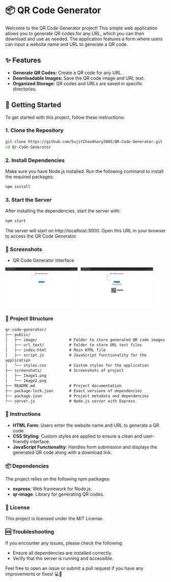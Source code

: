 # 📦 QR Code Generator

Welcome to the QR Code Generator project! This simple web application allows you to generate QR codes for any URL, which you can then download and use as needed. The application features a form where users can input a website name and URL to generate a QR code.

## ✨ Features

- **Generate QR Codes:** Create a QR code for any URL.
- **Downloadable Images:** Save the QR code image and URL text.
- **Organized Storage:** QR codes and URLs are saved in specific directories.

## 🚀 Getting Started

To get started with this project, follow these instructions:

### 1. Clone the Repository

```bash
git clone https://github.com/SujitChaudhary2005/QR-Code-Generator.git
cd Qr-Code-Generator
```
### 2. Install Dependencies
Make sure you have Node.js installed. Run the following command to install the required packages:

```bash
npm install
```
### 3. Start the Server
After installing the dependencies, start the server with:

```bash
npm start
```
The server will start on http://localhost:3000. Open this URL in your browser to access the QR Code Generator.

### 📸 Screenshots
- QR Code Generator Interface
<div style="display: flex; flex-direction: row;">
    <img src="./screenshots/Image1.png" alt="QR Code Generator Interface" width="45%" style="margin-right: 10px;">
    <img src="./screenshots/Image2.png" alt="Generated QR Code" width="45%">
</div>

### 📂 Project Structure
```plaintext
qr-code-generator/
├── public/
│   ├── image/              # Folder to store generated QR code images
│   ├── url_text/           # Folder to store URL text files
│   ├── index.html          # Main HTML file
│   ├── script.js           # JavaScript functionality for the application
│   └── styles.css          # Custom styles for the application
├── screenshots/            # Screenshots of project
│   ├── Image1.png
│   └── Image2.png          
├── README.md               # Project documentation
├── package-lock.json       # Exact versions of dependencies
├── package.json            # Project metadata and dependencies
└── server.js               # Node.js server with Express
```

### 📜 Instructions
- **HTML Form**: Users enter the website name and URL to generate a QR code.
- **CSS Styling**: Custom styles are applied to ensure a clean and user-friendly interface.
- **JavaScript Functionality**: Handles form submission and displays the generated QR code along with a download link.

### 📦 Dependencies
The project relies on the following npm packages:

- **express**: Web framework for Node.js.
- **qr-image**: Library for generating QR codes.

### 📝 License
This project is licensed under the MIT License.

### 🆘 Troubleshooting
If you encounter any issues, please check the following:

- Ensure all dependencies are installed correctly.
- Verify that the server is running and accessible.

Feel free to open an issue or submit a pull request if you have any improvements or fixes! 💻💪
